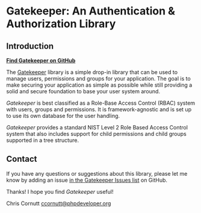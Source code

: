 # **Gatekeeper:** An Authentication & Authorization Library

## Introduction

**[Find Gatekeeper on GitHub](https://github.com/psecio/gatekeeper)**

The [Gatekeeper](https://github.com/psecio/gatekeeper) library is a simple drop-in library that can be used to manage users, permissions and groups for
your application. The goal is to make securing your application as simple as possible while still providing a solid and
secure foundation to base your user system around.

*Gatekeeper* is best classified as a Role-Base Access Control (RBAC) system with users, groups and permissions. It is
framework-agnostic and is set up to use its own database for the user handling.

*Gatekeeper* provides a standard NIST Level 2 Role Based Access Control system that also includes support for child permissions and child groups supported in a tree structure.

## Contact

If you have any questions or suggestions about this library, please let me know by adding an issue [in the Gatekeeper Issues list](https://github.com/psecio/gatekeeper/issues) on GitHub.

Thanks! I hope you find *Gatekeeper* useful!

Chris Cornutt <ccornutt@phpdeveloper.org>
